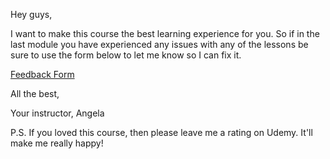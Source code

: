 <p>Hey guys,</p><p>I want to make this course the best learning experience for you. So if in the last module you have experienced any issues with any of the lessons be sure to use the form below to let me know so I can fix it. </p><p><a href="https://airtable.com/shrKzuEx3Wds2Ih67?prefill_Module=Section%2015:%20Flash%20Chat%20-%20Flutter%20x%20Firebase%20Cloud%20Firestore" rel="noopener noreferrer" target="_blank">Feedback Form</a></p><p>All the best,</p><p>Your instructor, Angela</p><p>P.S. If you loved this course, then please leave me a rating on Udemy. It'll make me really happy!</p>